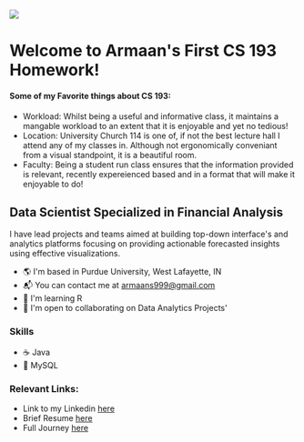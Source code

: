 # ![](https://user-images.githubusercontent.com/18350557/176309783-0785949b-9127-417c-8b55-ab5a4333674e.gif)
# Welcome to Armaan's First CS 193 Homework!

#### Some of my Favorite things about CS 193:
- Workload: Whilst being a useful and informative class, it maintains a mangable workload to an extent that it is enjoyable and yet no tedious!
- Location: University Church 114 is one of, if not the best lecture hall I attend any of my classes in. Although not ergonomically conveniant from a visual standpoint, it is a beautiful room.
- Faculty: Being a student run class ensures that the information provided is relevant, recently expereienced based and in a format that will make it enjoyable to do!
  
Data Scientist Specialized in Financial Analysis
------------------------------------------------

I have lead projects and teams aimed at building top-down interface's and analytics platforms focusing on providing actionable forecasted insights using effective visualizations.

* :earth_americas: I'm based in Purdue University, West Lafayette, IN
* :mailbox_with_mail: You can contact me at [armaans999@gmail.com](mailto:armaans999@gmail.com)
* :thought_balloon: I'm learning R
* :open_hands: I'm open to collaborating on Data Analytics Projects'

### Skills

- :coffee: Java
-  :dolphin: MySQL

### Relevant Links:
- Link to my Linkedin [here](www.linkedin.com/in/armaansayyad)
- Brief Resume [here](https://docs.google.com/document/d/1ejW93DMSgED_en4-5ptAtUvYWoN6yImc8x5Oa4O7xfA/edit?usp=sharing)
- Full Journey [here](https://docs.google.com/document/d/114-1U0SS7SurjCksj7TrAK0tq90I99k64OEpGpQVZts/edit?usp=sharing)



